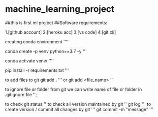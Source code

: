 # machine_learning_project
##this is first ml project
##Software requirements:

1.[github account]
2.[heroku acc]
3.[vs code]
4.[git cli]


creating conda environment
''''

conda create -p venv python==3.7 -y
'''

conda activate venv/
''''


pip install -r requirements.txt
'''

to add files to git
git add .
'''
or
git add <file_name>
''

to ignore file or folder from git we can write name of file or folder in .gitignore file
'';

to check git status
''
to check all version maintained by git
''
git log
'''
to create version / commit all changes by git
'''
git commit -m "message"
'''
